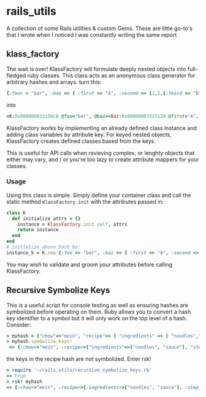 rails_utils
================
A collection of some Rails utilities & custom Gems. These are little go-to's that I wrote when I noticed I was constantly writing the same report 
## klass_factory
The wait is over! KlassFactory will formulate deeply nested objects into full-fledged ruby classes. This class acts as an anonymous class generator for arbitrary hashes and arrays. 
turn this:
```ruby
{:foo= > "bar", :baz => { :first => "A", :second => [1,2,{:third => "B"}]}}
``` 
into
```ruby
<K:0x000000033158c8 @foo="bar", @baz=<Baz:0x00000003315120 @first="A", @second=[<Second:0x000000033146a8>,<Second:0x00000003314220>, <Second:0x000000032fbdb0 @third="B">]
```
KlassFactory works by implementing an already defined class instance and adding class variables by attribute key. For keyed nested objects, KlassFactory creates defined classes based from the keys. 

This is useful for API calls when revieving complex, or lenghty objects that either may vary, and / or you're too lazy to create attribute mappers for your classes.

### Usage
Using this class is simple. Simply define your container class and call the static method `KlassFactory.init` with the attributes passed in:
```ruby
class K
  def initialize attrs = {}
    instance = KlassFactory.init self, attrs
    return instance
  end
end
# initialize above hash by:
instance_k = K.new {:foo => "bar", :baz => { :first => "A", :second => [1,2,{:third => "B"}]}}
```

You may wish to validate and groom your attributes before calling KlassFactory. 

## Recursive Symbolize Keys
This is a useful script for console testing as well as ensuring hashes are symbolized before operating on them. Ruby allows you to convert a hash key identifier to a symbol but it will only work on the top level of a hash. Consider:
```ruby
> myhash = {"chow"=>"mein", "recipe"=> { "ingredients" => [ "noodles","sauce"], "step_one" => "get noodles" } }
> myhash.symbolize_keys!
 => {:chow=>"mein", :recipe=>{"ingredients"=>["noodles", "sauce"], "step_one"=>"get noodles"}}
 ```
 the keys in the recipe hash are not symbolized.
 Enter rsk!
 ```ruby
 > require '~/rails_utils/recursive_symbolize_keys.rb'
 => true 
> rsk! myhash
 => {:chow=>"mein", :recipe=>{:ingredients=>["noodles", "sauce"], :step_one=>"get noodles"}} 
  ```

